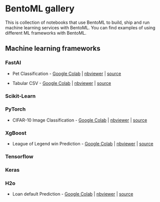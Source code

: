 # BentoML gallery

This is collection of notebooks that use BentoML to build, ship and run machine
learning services with BentoML. You can find examples of using different ML frameworks
with BentoML.


## Machine learning frameworks

### FastAI

* Pet Classification - [Google Colab](https://colab.research.google.com/github/bentoml/gallery/blob/master/fast-ai/pet-classification/notebook.ipynb) | [nbviewer](https://nbviewer.jupyter.org/github/bentoml/gallery/blob/master/fast-ai/pet-classification/notebook.ipynb) | [source](https://github.com/bentoml/gallery/blob/master/fastai/pet-classification/notebook.ipynb)

* Tabular CSV - [Google Colab](https://colab.research.google.com/github/bentoml/gallery/blob/master/fast-ai/tabular-csv/notebook.ipynb) | [nbviewer](https://nbviewer.jupyter.org/github/bentoml/gallery/blob/master/fast-ai/tabular-csv/notebook.ipynb) | [source](https://github.com/bentoml/gallery/blob/master/fast-ai/tabular-csv/notebook.ipynb)



### Scikit-Learn

### PyTorch

* CIFAR-10 Image Classification - [Google Colab](https://colab.research.google.com/github/bentoml/gallery/blob/master/pytorch/cifar10_image_classification/notebook.ipynb) | [nbviewer](https://nbviewer.jupyter.org/github/bentoml/gallery/blob/master/pytorch/cifar10_image_classification/notebook.ipynb) | [source](https://github.com/bentoml/gallery/blob/master/pytorch/cifar10_image_classification/notebook.ipynb)


### XgBoost

* League of Legend win Prediction - [Google Colab](https://colab.research.google.com/github/bentoml/gallery/blob/master/xgboost/league-of-legend-win-prediction/notebook.ipynb) | [nbviewer](https://nbviewer.jupyter.org/github/bentoml/gallery/blob/master/xgboost/league-of-legend-win-prediction/notebook.ipynb) | [source](https://github.com/bentoml/gallery/blob/master/xgboost/league-of-legend-win-prediction/notebook.ipynb)

### Tensorflow

### Keras

### H2o

* Loan default Prediction - [Google Colab](https://colab.research.google.com/github/bentoml/gallery/blob/master/h2o/loan-prediction/notebook.ipynb) | [nbviewer](https://nbviewer.jupyter.org/github/bentoml/gallery/blob/master/h2o/loan-prediction/notebook.ipynb) | [source](https://github.com/bentoml/gallery/blob/master/h2o/loan-prediction/notebook.ipynb)
